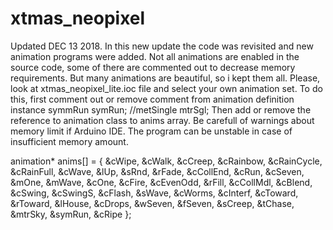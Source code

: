 # xtmas_neopixel
Updated DEC 13 2018. In this new update the code was revisited and new animation programs were added. Not all animations are enabled in the source code, some of there are commented out to decrease memory requirements. But many animations are beautiful, so i kept them all. Please, look at xtmas_neopixel_lite.ioc file and select your own animation set. To do this, first comment out or remove comment from animation definition instance
symmRun     symRun;
//metSingle   mtrSgl;
Then add or remove the reference to animation class to anims array. Be carefull of warnings about memory limit if Arduino IDE. The program can be unstable in case of insufficient memory amount. 

animation*  anims[] = {
              &cWipe, &cWalk, &cCreep, &cRainbow, &cRainCycle, &cRainFull, &cWave, &lUp, &sRnd, &rFade,
              &cCollEnd, &cRun, &cSeven, &mOne, &mWave, &cOne, &cFire, &cEvenOdd, &rFill, &cCollMdl,
              &cBlend, &cSwing, &cSwingS, &cFlash, &sWave, &cWorms, &cInterf, &cToward, &rToward, &lHouse,
              &cDrops, &wSeven, &fSeven, &sCreep, &tChase, &mtrSky, &symRun, &cRipe
            };
